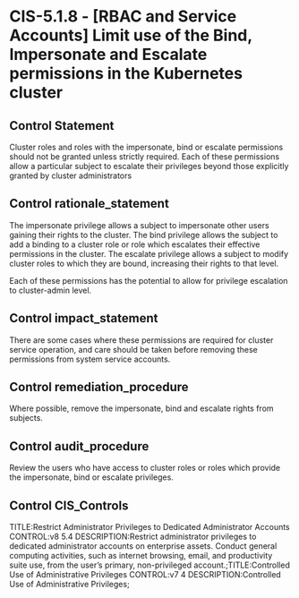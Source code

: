 # CIS-5.1.8 - \[RBAC and Service Accounts\] Limit use of the Bind, Impersonate and Escalate permissions in the Kubernetes cluster

## Control Statement

Cluster roles and roles with the impersonate, bind or escalate permissions should not be granted unless strictly required. Each of these permissions allow a particular subject to escalate their privileges beyond those explicitly granted by cluster administrators

## Control rationale_statement

The impersonate privilege allows a subject to impersonate other users gaining their rights to the cluster. The bind privilege allows the subject to add a binding to a cluster role or role which escalates their effective permissions in the cluster. The escalate privilege allows a subject to modify cluster roles to which they are bound, increasing their rights to that level.

Each of these permissions has the potential to allow for privilege escalation to cluster-admin level.

## Control impact_statement

There are some cases where these permissions are required for cluster service operation, and care should be taken before removing these permissions from system service accounts.

## Control remediation_procedure

Where possible, remove the impersonate, bind and escalate rights from subjects.

## Control audit_procedure

Review the users who have access to cluster roles or roles which provide the impersonate, bind or escalate privileges.

## Control CIS_Controls

TITLE:Restrict Administrator Privileges to Dedicated Administrator Accounts CONTROL:v8 5.4 DESCRIPTION:Restrict administrator privileges to dedicated administrator accounts on enterprise assets. Conduct general computing activities, such as internet browsing, email, and productivity suite use, from the user’s primary, non-privileged account.;TITLE:Controlled Use of Administrative Privileges CONTROL:v7 4 DESCRIPTION:Controlled Use of Administrative Privileges;
